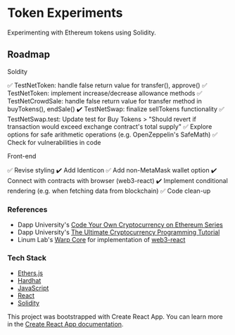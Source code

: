 # Token Experiments

Experimenting with Ethereum tokens using Solidity.

## Roadmap

Soldity

:white_check_mark: TestNetToken: handle false return value for transfer(), approve()
:white_check_mark: TestNetToken: implement increase/decrease allowance methods
:white_check_mark: TestNetCrowdSale: handle false return value for transfer method in buyTokens(), endSale()
:heavy_check_mark: TestNetSwap: finalize sellTokens functionality
:white_check_mark: TestNetSwap.test: Update test for Buy Tokens > "Should revert if transaction would exceed exchange contract's total supply"
:white_check_mark: Explore options for safe arithmetic operations (e.g. OpenZeppelin's SafeMath)
:white_check_mark: Check for vulnerabilities in code

Front-end

:white_check_mark: Revise styling
:heavy_check_mark: Add Identicon
:white_check_mark: Add non-MetaMask wallet option
:heavy_check_mark: Connect with contracts with browser (web3-react)
:heavy_check_mark: Implement conditional rendering (e.g. when fetching data from blockchain)
:white_check_mark: Code clean-up

### References

- Dapp University's [Code Your Own Cryptocurrency on Ethereum Series](https://www.youtube.com/playlist?list=PLS5SEs8ZftgWFuKg2wbm_0GLV0Tiy1R-n)
- Dapp University's [The Ultimate Cryptocurrency Programming Tutorial](https://www.youtube.com/playlist?list=PLS5SEs8ZftgXHEtZ19lXmDQZm_1JKaBTK)
- Linum Lab's [Warp Core](https://gitlab.com/linumlabs/warp-core/) for implementation of [web3-react](https://github.com/NoahZinsmeister/web3-react)

### Tech Stack

- [Ethers.js](https://docs.ethers.io/)
- [Hardhat](https://hardhat.org/getting-started/)
- [JavaScript](https://www.javascript.com/)
- [React](https://reactjs.org/)
- [Solidity](https://docs.soliditylang.org)

This project was bootstrapped with Create React App. You can learn more in the [Create React App documentation](https://facebook.github.io/create-react-app/docs/getting-started).
